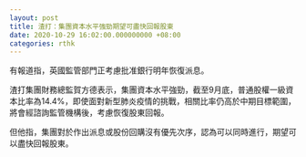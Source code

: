```yaml
---
layout: post
title: 渣打：集團資本水平強勁期望可盡快回報股東
date: 2020-10-29 16:02:00.000000000 +08:00
categories: rthk
---
```


有報道指，英國監管部門正考慮批准銀行明年恢復派息。

渣打集團財務總監賀方德表示，集團資本水平強勁，截至9月底，普通股權一級資本比率為14.4%，即使面對新型肺炎疫情的挑戰，相關比率仍高於中期目標範圍，將會經諮詢監管機構後，考慮恢復股東回報。

但他指，集團對於作出派息或股份回購沒有優先次序，認為可以同時進行，期望可以盡快回報股東。
